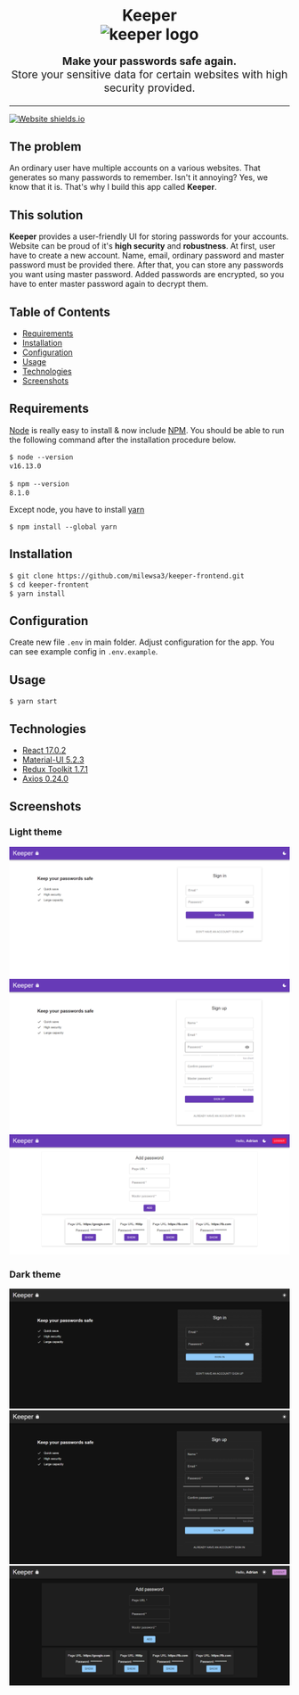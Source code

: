 <h1 align="center">
  Keeper 
  <br>
  <img src="https://milewsa3.github.io/keeper-frontend/logo192.png" alt="keeper logo" title="keeper logo" width="192">
  <br>
</h1>

<p align="center" style="font-size: 1.2rem;">
<b>Make your passwords safe again.</b>
<br>
Store your sensitive data for certain websites with high security provided.</p>

<hr />

[![Website shields.io](https://img.shields.io/website-up-down-green-red/http/shields.io.svg)](https://milewsa3.github.io/keeper-frontend)

## The problem

An ordinary user have multiple accounts on a various websites. 
That generates so many passwords to remember. Isn't it annoying? Yes, we know that it is.
That's why I build this app called <b>Keeper</b>. 

## This solution

<b>Keeper</b> provides a user-friendly UI for storing passwords for your accounts. 
Website can be proud of it's <b>high security</b> and <b>robustness</b>. 
At first, user have to create a new account. 
Name, email, ordinary password and master password must be provided there.
After that, you can store any passwords you want using master password. Added passwords are encrypted,
so you have to enter master password again to decrypt them. 

## Table of Contents

- [Requirements](#requirements)
- [Installation](#installation)
- [Configuration](#configuration)
- [Usage](#usage)
- [Technologies](#technologies)
- [Screenshots](#screenshots)

## Requirements

[Node](http://nodejs.org/) is really easy to install & now include [NPM](https://npmjs.org/). You should be able to run the following command after the installation procedure below.

    $ node --version
    v16.13.0

    $ npm --version
    8.1.0

Except node, you have to install [yarn](https://yarnpkg.com/)

    $ npm install --global yarn


## Installation

    $ git clone https://github.com/milewsa3/keeper-frontend.git
    $ cd keeper-frontent
    $ yarn install

## Configuration

Create new file `.env` in main folder. Adjust configuration for the app.
You can see example config in `.env.example`.

## Usage

    $ yarn start

## Technologies

* [React 17.0.2](https://pl.reactjs.org/)
* [Material-UI 5.2.3](https://mui.com/)
* [Redux Toolkit 1.7.1](https://redux-toolkit.js.org/)
* [Axios 0.24.0](https://github.com/axios/axios)

## Screenshots

### Light theme
![Keeper](documentation/images/light-theme-1.png)
![Keeper](documentation/images/light-theme-2.png)
![Keeper](documentation/images/light-theme-4.png)

### Dark theme
![Keeper](documentation/images/dark-theme-1.png)
![Keeper](documentation/images/dark-theme-2.png)
![Keeper](documentation/images/dark-theme-4.png)
